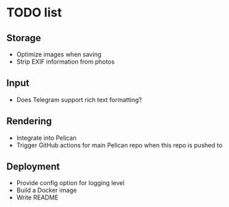 # TODO list

## Storage

- Optimize images when saving
- Strip EXIF information from photos

## Input

- Does Telegram support rich text formatting?

## Rendering

- Integrate into Pelican
- Trigger GitHub actions for main Pelican repo when this repo is pushed to

## Deployment

- Provide config option for logging level
- Build a Docker image
- Write README
